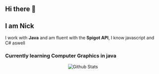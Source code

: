## Hi there 👋

## I am Nick

I work with **Java** and am fluent with the **Spigot API**, I know javascript and C# aswell

### Currently learning Computer Graphics in java

<p align="center">
   <img src="https://github-readme-stats.vercel.app/api?username=xploree&count_private=true&show_icons=true&theme=dark" alt="Github Stats"/>
</p>
